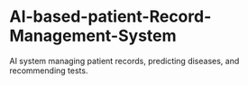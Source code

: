 # AI-based-patient-Record-Management-System
AI system managing patient records, predicting diseases, and recommending tests.
